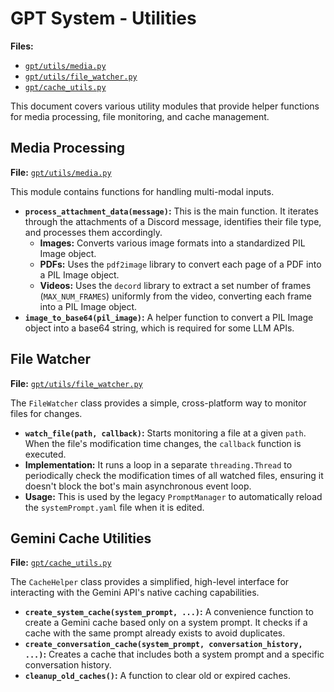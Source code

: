 # GPT System - Utilities

**Files:**
*   [`gpt/utils/media.py`](gpt/utils/media.py)
*   [`gpt/utils/file_watcher.py`](gpt/utils/file_watcher.py)
*   [`gpt/cache_utils.py`](gpt/cache_utils.py)

This document covers various utility modules that provide helper functions for media processing, file monitoring, and cache management.

## Media Processing

**File:** [`gpt/utils/media.py`](gpt/utils/media.py)

This module contains functions for handling multi-modal inputs.

*   **`process_attachment_data(message)`:** This is the main function. It iterates through the attachments of a Discord message, identifies their file type, and processes them accordingly.
    *   **Images:** Converts various image formats into a standardized PIL Image object.
    *   **PDFs:** Uses the `pdf2image` library to convert each page of a PDF into a PIL Image object.
    *   **Videos:** Uses the `decord` library to extract a set number of frames (`MAX_NUM_FRAMES`) uniformly from the video, converting each frame into a PIL Image object.
*   **`image_to_base64(pil_image)`:** A helper function to convert a PIL Image object into a base64 string, which is required for some LLM APIs.

## File Watcher

**File:** [`gpt/utils/file_watcher.py`](gpt/utils/file_watcher.py)

The `FileWatcher` class provides a simple, cross-platform way to monitor files for changes.

*   **`watch_file(path, callback)`:** Starts monitoring a file at a given `path`. When the file's modification time changes, the `callback` function is executed.
*   **Implementation:** It runs a loop in a separate `threading.Thread` to periodically check the modification times of all watched files, ensuring it doesn't block the bot's main asynchronous event loop.
*   **Usage:** This is used by the legacy `PromptManager` to automatically reload the `systemPrompt.yaml` file when it is edited.

## Gemini Cache Utilities

**File:** [`gpt/cache_utils.py`](gpt/cache_utils.py)

The `CacheHelper` class provides a simplified, high-level interface for interacting with the Gemini API's native caching capabilities.

*   **`create_system_cache(system_prompt, ...)`:** A convenience function to create a Gemini cache based only on a system prompt. It checks if a cache with the same prompt already exists to avoid duplicates.
*   **`create_conversation_cache(system_prompt, conversation_history, ...)`:** Creates a cache that includes both a system prompt and a specific conversation history.
*   **`cleanup_old_caches()`:** A function to clear old or expired caches.